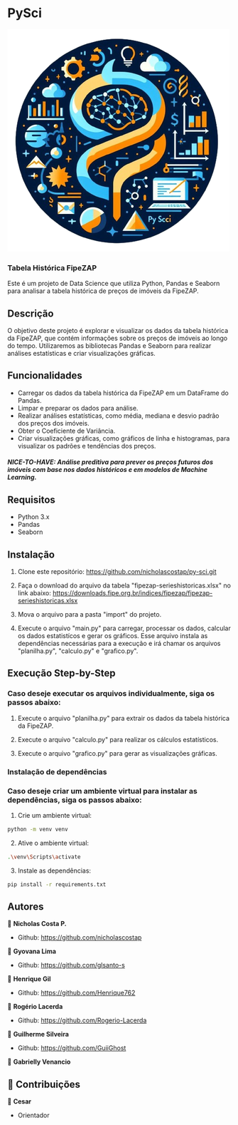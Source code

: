 # PySci
![PySci Image](./src/img/logo-py-sci.png)
### Tabela Histórica FipeZAP

Este é um projeto de Data Science que utiliza Python, Pandas e Seaborn para analisar a tabela histórica de preços de imóveis da FipeZAP.

## Descrição

O objetivo deste projeto é explorar e visualizar os dados da tabela histórica da FipeZAP, que contém informações sobre os preços de imóveis ao longo do tempo. Utilizaremos as bibliotecas Pandas e Seaborn para realizar análises estatísticas e criar visualizações gráficas.

## Funcionalidades

- Carregar os dados da tabela histórica da FipeZAP em um DataFrame do Pandas.
- Limpar e preparar os dados para análise.
- Realizar análises estatísticas, como média, mediana e desvio padrão dos preços dos imóveis.
- Obter o Coeficiente de Variância.
- Criar visualizações gráficas, como gráficos de linha e histogramas, para visualizar os padrões e tendências dos preços.

##### NICE-TO-HAVE: Análise preditiva para prever os preços futuros dos imóveis com base nos dados históricos e em modelos de Machine Learning.

## Requisitos

- Python 3.x
- Pandas
- Seaborn

## Instalação

1. Clone este repositório:
https://github.com/nicholascostap/py-sci.git

2. Faça o download do arquivo da tabela "fipezap-serieshistoricas.xlsx"
no link abaixo:
https://downloads.fipe.org.br/indices/fipezap/fipezap-serieshistoricas.xlsx

3. Mova o arquivo para a pasta "import" do projeto.

4. Execute o arquivo "main.py" para carregar, processar os dados, calcular
os dados estatistícos e gerar os gráficos.
Esse arquivo instala as dependências necessárias para a execução e 
irá chamar os arquivos "planilha.py", "calculo.py" e "grafico.py".

## Execução Step-by-Step

### Caso deseje executar os arquivos individualmente, siga os passos abaixo:

1. Execute o arquivo "planilha.py" para extrair os dados da tabela histórica da FipeZAP.

2. Execute o arquivo "calculo.py" para realizar os cálculos estatísticos.

3. Execute o arquivo "grafico.py" para gerar as visualizações gráficas.

### Instalação de dependências
### Caso deseje criar um ambiente virtual para instalar as dependências, siga os passos abaixo:

1. Crie um ambiente virtual:
```bash
python -m venv venv
```

2. Ative o ambiente virtual:
```bash
.\venv\Scripts\activate
```

3. Instale as dependências:
```bash
pip install -r requirements.txt
```

## Autores
👤 **Nicholas Costa P.**
- Github: https://github.com/nicholascostap

👤 **Gyovana Lima**
- Github: https://github.com/glsanto-s

👤 **Henrique Gil**
- Github: https://github.com/Henrique762

👤 **Rogério Lacerda**
- Github: https://github.com/Rogerio-Lacerda

👤 **Guilherme Silveira**
- Github: https://github.com/GuiiGhost

👤 **Gabrielly Venancio**

## 🤝 Contribuições

👤 **Cesar**
- Orientador